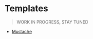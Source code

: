 # Templates

> WORK IN PROGRESS, STAY TUNED

  - [Mustache](http://mustache.github.io/mustache.5.html)
